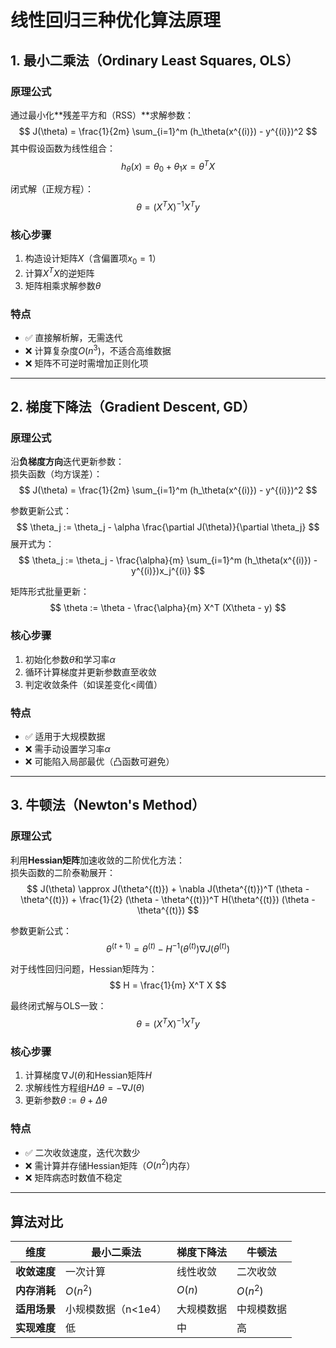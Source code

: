 # 线性回归三种优化算法原理

## 1. 最小二乘法（Ordinary Least Squares, OLS）

### 原理公式
通过最小化**残差平方和（RSS）​**求解参数：
$$ J(\theta) = \frac{1}{2m} \sum_{i=1}^m (h_\theta(x^{(i)}) - y^{(i)})^2 $$
其中假设函数为线性组合：
$$ h_\theta(x) = \theta_0 + \theta_1x = \theta^T X $$

闭式解（正规方程）：
$$ \theta = (X^T X)^{-1} X^T y $$

### 核心步骤
1. 构造设计矩阵$X$（含偏置项$x_0=1$）
2. 计算$X^T X$的逆矩阵
3. 矩阵相乘求解参数$\theta$

### 特点
- ✅ 直接解析解，无需迭代  
- ❌ 计算复杂度$O(n^3)$，不适合高维数据  
- ❌ 矩阵不可逆时需增加正则化项  

---

## 2. 梯度下降法（Gradient Descent, GD）

### 原理公式
沿**负梯度方向**迭代更新参数：  
损失函数（均方误差）：
$$ J(\theta) = \frac{1}{2m} \sum_{i=1}^m (h_\theta(x^{(i)}) - y^{(i)})^2 $$

参数更新公式：
$$ \theta_j := \theta_j - \alpha \frac{\partial J(\theta)}{\partial \theta_j} $$
展开式为：
$$ \theta_j := \theta_j - \frac{\alpha}{m} \sum_{i=1}^m (h_\theta(x^{(i)}) - y^{(i)})x_j^{(i)} $$

矩阵形式批量更新：
$$ \theta := \theta - \frac{\alpha}{m} X^T (X\theta - y) $$

### 核心步骤
1. 初始化参数$\theta$和学习率$\alpha$
2. 循环计算梯度并更新参数直至收敛
3. 判定收敛条件（如误差变化<阈值）

### 特点
- ✅ 适用于大规模数据  
- ❌ 需手动设置学习率$\alpha$  
- ❌ 可能陷入局部最优（凸函数可避免）  

---

## 3. 牛顿法（Newton's Method）

### 原理公式
利用**Hessian矩阵**加速收敛的二阶优化方法：  
损失函数的二阶泰勒展开：
$$ J(\theta) \approx J(\theta^{(t)}) + \nabla J(\theta^{(t)})^T (\theta - \theta^{(t)}) + \frac{1}{2} (\theta - \theta^{(t)})^T H(\theta^{(t)}) (\theta - \theta^{(t)}) $$

参数更新公式：
$$ \theta^{(t+1)} = \theta^{(t)} - H^{-1}(\theta^{(t)}) \nabla J(\theta^{(t)}) $$

对于线性回归问题，Hessian矩阵为：
$$ H = \frac{1}{m} X^T X $$

最终闭式解与OLS一致：
$$ \theta = (X^T X)^{-1} X^T y $$

### 核心步骤
1. 计算梯度$\nabla J(\theta)$和Hessian矩阵$H$
2. 求解线性方程组$H\Delta\theta = -\nabla J(\theta)$
3. 更新参数$\theta := \theta + \Delta\theta$

### 特点
- ✅ 二次收敛速度，迭代次数少  
- ❌ 需计算并存储Hessian矩阵（$O(n^2)$内存）  
- ❌ 矩阵病态时数值不稳定  

---

## 算法对比
| 维度           | 最小二乘法          | 梯度下降法          | 牛顿法              |
|----------------|---------------------|---------------------|---------------------|
| ​**收敛速度**   | 一次计算            | 线性收敛            | 二次收敛            |
| ​**内存消耗**   | $O(n^2)$            | $O(n)$              | $O(n^2)$            |
| ​**适用场景**   | 小规模数据（n<1e4） | 大规模数据          | 中规模数据          |
| ​**实现难度**   | 低                  | 中                  | 高                  |

